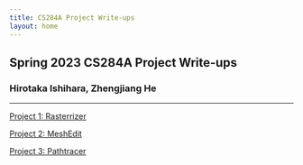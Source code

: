 ```yaml
---
title: CS284A Project Write-ups
layout: home
---
```


## Spring 2023 CS284A Project Write-ups

### Hirotaka Ishihara, Zhengjiang He

---

[Project 1: Rasterrizer](./project1/project1.md)

[Project 2: MeshEdit](./project2/project2.md)

[Project 3: Pathtracer](./project3-1/project3.md)
